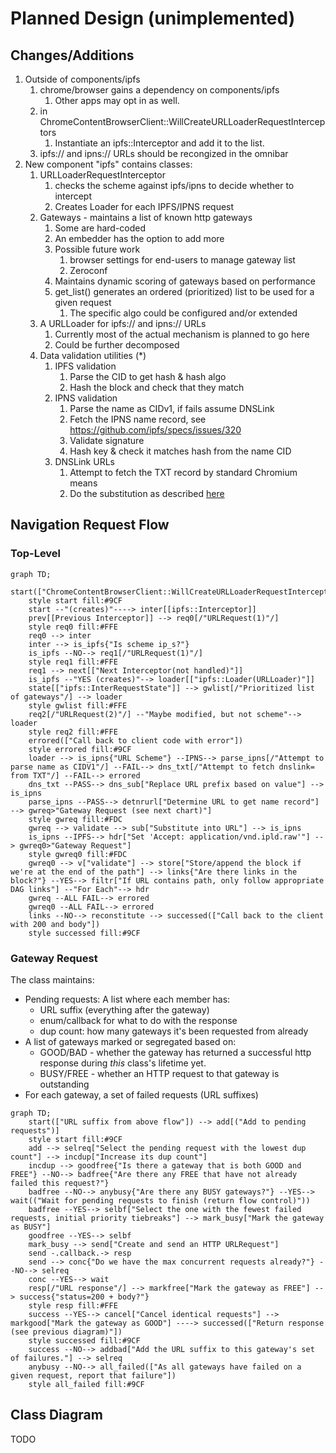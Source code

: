 # Planned Design (unimplemented)

## Changes/Additions

1. Outside of components/ipfs
   1. chrome/browser gains a dependency on components/ipfs
      1. Other apps may opt in as well.
   2. in ChromeContentBrowserClient::WillCreateURLLoaderRequestInterceptors
      1. Instantiate an ipfs::Interceptor and add it to the list.
   3. ipfs:// and ipns:// URLs should be recongized in the omnibar
2. New component "ipfs" contains classes:
   1. URLLoaderRequestInterceptor
      1. checks the scheme against ipfs/ipns to decide whether to intercept
      2. Creates Loader for each IPFS/IPNS request
   2. Gateways - maintains a list of known http gateways
      1. Some are hard-coded
      2. An embedder has the option to add more
      3. Possible future work
         1. browser settings for end-users to manage gateway list
         2. Zeroconf
      4. Maintains dynamic scoring of gateways based on performance
      5. get_list() generates an ordered (prioritized) list to be used for a given request
         1. The specific algo could be configured and/or extended
   3. A URLLoader for ipfs:// and ipns:// URLs
      1. Currently most of the actual mechanism is planned to go here
      2. Could be further decomposed
   4. Data validation utilities (*)
      1. IPFS validation
         1. Parse the CID to get hash & hash algo
         2. Hash the block and check that they match
      2. IPNS validation
         1. Parse the name as CIDv1, if fails assume DNSLink
         2. Fetch the IPNS name record, see https://github.com/ipfs/specs/issues/320
         3. Validate signature
         4. Hash key & check it matches hash from the name CID
      4. DNSLink URLs
         1. Attempt to fetch the TXT record by standard Chromium means
         2. Do the substitution as described [here](http://chomp:8080/ipfs/bafybeidkrrsdauzr6lfkfr7so625myv7njbzvkptrrj2a4ir4ejlg3sieu/concepts/dnslink/#resolve-dnslink-name)

## Navigation Request Flow

### Top-Level
```mermaid
graph TD;
    start(["ChromeContentBrowserClient::WillCreateURLLoaderRequestInterceptors()"])
    style start fill:#9CF
    start --"(creates)"----> inter[[ipfs::Interceptor]]
    prev[[Previous Interceptor]] --> req0[/"URLRequest(1)"/]
    style req0 fill:#FFE
    req0 --> inter
    inter --> is_ipfs{"Is scheme ip_s?"}
    is_ipfs --NO--> req1[/"URLRequest(1)"/]
    style req1 fill:#FFE
    req1 --> next[["Next Interceptor(not handled)"]]
    is_ipfs --"YES (creates)"--> loader[["ipfs::Loader(URLLoader)"]]
    state[["ipfs::InterRequestState"]] --> gwlist[/"Prioritized list of gateways"/] --> loader
    style gwlist fill:#FFE
    req2[/"URLRequest(2)"/] --"Maybe modified, but not scheme"--> loader
    style req2 fill:#FFE
    errored(["Call back to client code with error"])
    style errored fill:#9CF
    loader --> is_ipns{"URL Scheme"} --IPNS--> parse_ipns[/"Attempt to parse name as CIDV1"/] --FAIL--> dns_txt[/"Attempt to fetch dnslink= from TXT"/] --FAIL--> errored
    dns_txt --PASS--> dns_sub["Replace URL prefix based on value"] --> is_ipns
    parse_ipns --PASS--> detnrurl["Determine URL to get name record"] --> gwreq>"Gateway Request (see next chart)"]
    style gwreq fill:#FDC
    gwreq --> validate --> sub["Substitute into URL"] --> is_ipns
    is_ipns --IPFS--> hdr["Set 'Accept: application/vnd.ipld.raw'"] --> gwreq0>"Gateway Request"]
    style gwreq0 fill:#FDC
    gwreq0 --> v["validate"] --> store["Store/append the block if we're at the end of the path"] --> links{"Are there links in the block?"} --YES--> filtr["If URL contains path, only follow appropriate DAG links"] --"For Each"--> hdr
    gwreq --ALL FAIL--> errored
    gwreq0 --ALL FAIL--> errored
    links --NO--> reconstitute --> successed(["Call back to the client with 200 and body"])
    style successed fill:#9CF    
 ```

### Gateway Request

The class maintains:
* Pending requests: A list where each member has:
  * URL suffix (everything after the gateway)
  * enum/callback for what to do with the response
  * dup count: how many gateways it's been requested from already
* A list of gateways marked or segregated based on:
  * GOOD/BAD - whether the gateway has returned a successful http response during _this_ class's lifetime yet.
  * BUSY/FREE - whether an HTTP request to that gateway is outstanding
* For each gateway, a set of failed requests (URL suffixes)

```mermaid
graph TD;
    start(["URL suffix from above flow"]) --> add[("Add to pending requests")]
    style start fill:#9CF
    add --> selreq["Select the pending request with the lowest dup count"] --> incdup["Increase its dup count"] 
    incdup --> goodfree{"Is there a gateway that is both GOOD and FREE"} --NO--> badfree{"Are there any FREE that have not already failed this request?"} 
    badfree --NO--> anybusy{"Are there any BUSY gateways?"} --YES--> wait(("Wait for pending requests to finish (return flow control)"))
    badfree --YES--> selbf["Select the one with the fewest failed requests, initial priority tiebreaks"] --> mark_busy["Mark the gateway as BUSY"]
    goodfree --YES--> selbf
    mark_busy --> send["Create and send an HTTP URLRequest"]
    send -.callback.-> resp
    send --> conc{"Do we have the max concurrent requests already?"} --NO--> selreq
    conc --YES--> wait
    resp[/"URL response"/] --> markfree["Mark the gateway as FREE"] --> success{"status=200 + body?"} 
    style resp fill:#FFE
    success --YES--> cancel["Cancel identical requests"] --> markgood["Mark the gateway as GOOD"] ----> successed(["Return response (see previous diagram)"])
    style successed fill:#9CF
    success --NO--> addbad["Add the URL suffix to this gateway's set of failures."] --> selreq
    anybusy --NO--> all_failed(["As all gateways have failed on a given request, report that failure"])
    style all_failed fill:#9CF
 ```

## Class Diagram

TODO
